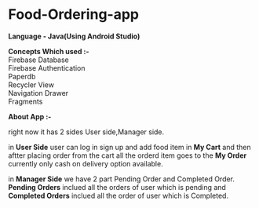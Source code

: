 # Food-Ordering-app
__Language - Java(Using Android Studio)__
<br>

__Concepts Which used :-__
<br/>Firebase Database
<br/>Firebase Authentication
<br/>Paperdb
<br/>Recycler View
<br/>Navigation Drawer
<br/>Fragments
<br/>

__About App :-__<br>

right now it has 2 sides User side,Manager side.<br/>

in __User Side__ user can log in sign up and add food item in __My Cart__ and then aftter placing order from the cart all the orderd item goes to the __My Order__ currently only cash on delivery option available.<br/>

in __Manager Side__ we have 2 part Pending Order and Completed Order. __Pending Orders__ inclued all the orders of user which is pending and __Completed Orders__ inclued all the order of user which is Completed.



